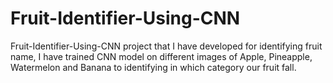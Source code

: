 # Fruit-Identifier-Using-CNN
Fruit-Identifier-Using-CNN project that I have developed for identifying fruit name, I have trained CNN model on different images of Apple, Pineapple, Watermelon and Banana to identifying in which category our fruit fall.
